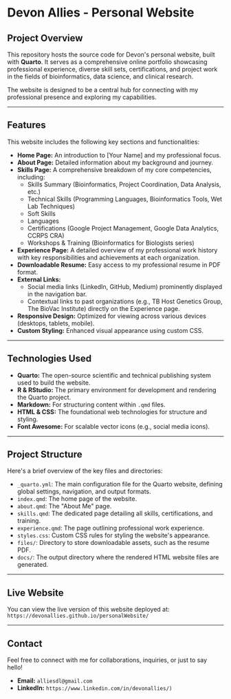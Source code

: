 # Devon Allies - Personal Website

## Project Overview

This repository hosts the source code for Devon's personal website, built with **Quarto**. It serves as a comprehensive online portfolio showcasing professional experience, diverse skill sets, certifications, and project work in the fields of bioinformatics, data science, and clinical research.

The website is designed to be a central hub for connecting with my professional presence and exploring my capabilities.

---

## Features

This website includes the following key sections and functionalities:

* **Home Page:** An introduction to [Your Name] and my professional focus.
* **About Page:** Detailed information about my background and journey.
* **Skills Page:** A comprehensive breakdown of my core competencies, including:
    * Skills Summary (Bioinformatics, Project Coordination, Data Analysis, etc.)
    * Technical Skills (Programming Languages, Bioinformatics Tools, Wet Lab Techniques)
    * Soft Skills
    * Languages
    * Certifications (Google Project Management, Google Data Analytics, CCRPS CRA)
    * Workshops & Training (Bioinformatics for Biologists series)
* **Experience Page:** A detailed overview of my professional work history with key responsibilities and achievements at each organization.
* **Downloadable Resume:** Easy access to my professional resume in PDF format.
* **External Links:**
    * Social media links (LinkedIn, GitHub, Medium) prominently displayed in the navigation bar.
    * Contextual links to past organizations (e.g., TB Host Genetics Group, The BioVac Institute) directly on the Experience page.
* **Responsive Design:** Optimized for viewing across various devices (desktops, tablets, mobile).
* **Custom Styling:** Enhanced visual appearance using custom CSS.

---

## Technologies Used

* **Quarto:** The open-source scientific and technical publishing system used to build the website.
* **R & RStudio:** The primary environment for development and rendering the Quarto project.
* **Markdown:** For structuring content within `.qmd` files.
* **HTML & CSS:** The foundational web technologies for structure and styling.
* **Font Awesome:** For scalable vector icons (e.g., social media icons).

---

## Project Structure

Here's a brief overview of the key files and directories:

* `_quarto.yml`: The main configuration file for the Quarto website, defining global settings, navigation, and output formats.
* `index.qmd`: The home page of the website.
* `about.qmd`: The "About Me" page.
* `skills.qmd`: The dedicated page detailing all skills, certifications, and training.
* `experience.qmd`: The page outlining professional work experience.
* `styles.css`: Custom CSS rules for styling the website's appearance.
* `files/`: Directory to store downloadable assets, such as the resume PDF.
* `docs/`: The output directory where the rendered HTML website files are generated.

---

## Live Website

You can view the live version of this website deployed at: `https://devonallies.github.io/personalWebsite/`

---

## Contact

Feel free to connect with me for collaborations, inquiries, or just to say hello!

* **Email:** `alliesdl@gmail.com`
* **LinkedIn:** `https://www.linkedin.com/in/devonallies/)`
